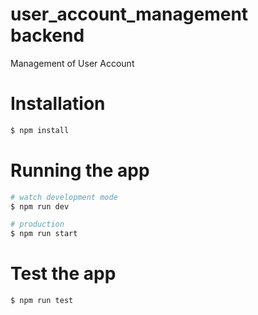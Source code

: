# user_account_management backend
Management of User Account 

# Installation 

```bash
$ npm install
```

# Running the app

```bash
# watch development mode
$ npm run dev

# production 
$ npm run start
```
# Test the app

```bash
$ npm run test
```



